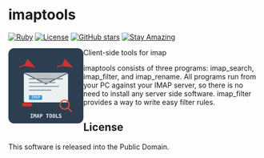 # imaptools

[![Ruby](https://img.shields.io/badge/Ruby-CC342D?style=flat&logo=ruby&logoColor=white)](https://www.ruby-lang.org/)
[![License](https://img.shields.io/badge/License-Public%20Domain-brightgreen.svg)](https://unlicense.org/)
[![GitHub stars](https://img.shields.io/github/stars/isene/imaptools.svg)](https://github.com/isene/imaptools/stargazers)
[![Stay Amazing](https://img.shields.io/badge/Stay-Amazing-blue.svg)](https://isene.org)

<img src="img/imaptools_logo.svg" align="left" width="150" height="150"> Client-side tools for imap

imaptools consists of three programs: imap_search, imap_filter, and
imap_rename. All programs run from your PC against your IMAP server, so
there is no need to install any server side software. imap_filter provides
a way to write easy filter rules.

## License
This software is released into the Public Domain.
